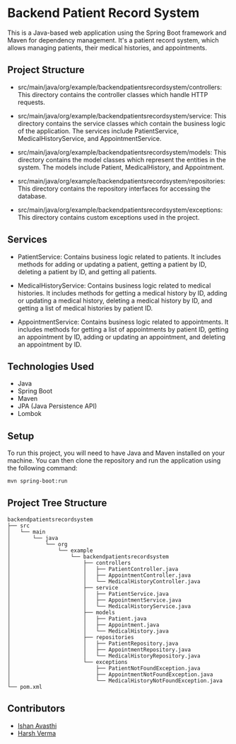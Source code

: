 # Backend Patient Record System

This is a Java-based web application using the Spring Boot framework and Maven for dependency management. It's a patient record system, which allows managing patients, their medical histories, and appointments.

## Project Structure

- src/main/java/org/example/backendpatientsrecordsystem/controllers: This directory contains the controller classes which handle HTTP requests.

- src/main/java/org/example/backendpatientsrecordsystem/service: This directory contains the service classes which contain the business logic of the application. The services include PatientService, MedicalHistoryService, and AppointmentService.

- src/main/java/org/example/backendpatientsrecordsystem/models: This directory contains the model classes which represent the entities in the system. The models include Patient, MedicalHistory, and Appointment.

- src/main/java/org/example/backendpatientsrecordsystem/repositories: This directory contains the repository interfaces for accessing the database.

- src/main/java/org/example/backendpatientsrecordsystem/exceptions: This directory contains custom exceptions used in the project.

## Services

- PatientService: Contains business logic related to patients. It includes methods for adding or updating a patient, getting a patient by ID, deleting a patient by ID, and getting all patients.

- MedicalHistoryService: Contains business logic related to medical histories. It includes methods for getting a medical history by ID, adding or updating a medical history, deleting a medical history by ID, and getting a list of medical histories by patient ID.

- AppointmentService: Contains business logic related to appointments. It includes methods for getting a list of appointments by patient ID, getting an appointment by ID, adding or updating an appointment, and deleting an appointment by ID.

## Technologies Used

- Java
- Spring Boot
- Maven
- JPA (Java Persistence API)
- Lombok

## Setup

To run this project, you will need to have Java and Maven installed on your machine. You can then clone the repository and run the application using the following command:

```bash
mvn spring-boot:run
```

## Project Tree Structure
```
backendpatientsrecordsystem
├── src
│   └── main
│       └── java
│           └── org
│               └── example
│                   └── backendpatientsrecordsystem
│                       ├── controllers
│                       │   ├── PatientController.java
│                       │   ├── AppointmentController.java
│                       │   └── MedicalHistoryController.java
│                       ├── service
│                       │   ├── PatientService.java
│                       │   ├── AppointmentService.java
│                       │   └── MedicalHistoryService.java
│                       ├── models
│                       │   ├── Patient.java
│                       │   ├── Appointment.java
│                       │   └── MedicalHistory.java
│                       ├── repositories
│                       │   ├── PatientRepository.java
│                       │   ├── AppointmentRepository.java
│                       │   └── MedicalHistoryRepository.java
│                       └── exceptions
│                           ├── PatientNotFoundException.java
│                           ├── AppointmentNotFoundException.java
│                           └── MedicalHistoryNotFoundException.java
└── pom.xml
```

## Contributors
- [Ishan Avasthi](https://github.com/ishanavasthi)
- [Harsh Verma](https://github.com/harsh-791)
